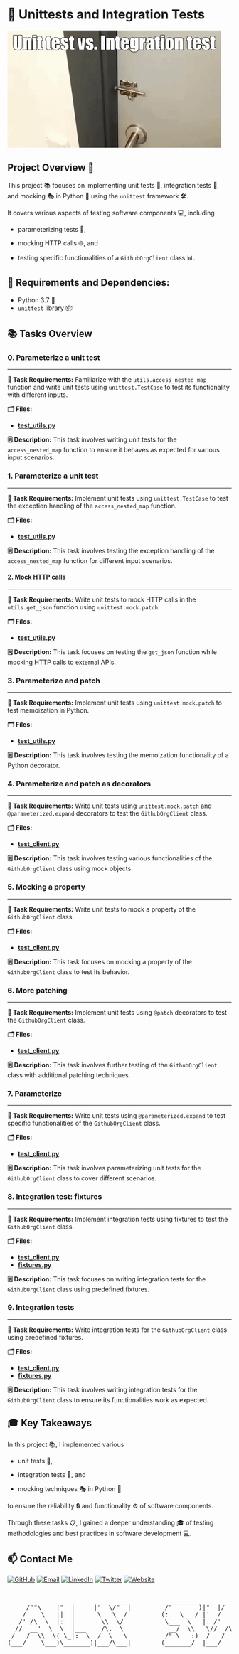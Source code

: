# 🧪 Unittests and Integration Tests

![alt text](./assets/image.png)

## Project Overview 🚀

This project 📚 focuses on implementing unit tests 🧪, integration tests 🔄, and mocking 🎭 in Python 🐍 using the `unittest` framework 🛠️.

It covers various aspects of testing software components 💻, including 
- parameterizing tests 📝, 

- mocking HTTP calls 🌐, and 

- testing specific functionalities of a `GithubOrgClient` class 📊.

## 🔧 Requirements and Dependencies:
- Python 3.7 🐍
- `unittest` library 📦

## 📚 Tasks Overview

### 0. Parameterize a unit test
---------------------
**📜 Task Requirements:** 
Familiarize with the `utils.access_nested_map` function and write unit tests using `unittest.TestCase` to test its functionality with different inputs.

**🗂️ Files:** 
- **[test_utils.py](test_utils.py)**

**🗒️ Description:** 
This task involves writing unit tests for the `access_nested_map` function to ensure it behaves as expected for various input scenarios.

### 1. Parameterize a unit test
---------------------
**📜 Task Requirements:** 
Implement unit tests using `unittest.TestCase` to test the exception handling of the `access_nested_map` function.

**🗂️ Files:** 
- **[test_utils.py](test_utils.py)**

**🗒️ Description:** 
This task involves testing the exception handling of the `access_nested_map` function for different input scenarios.

#### 2. Mock HTTP calls
---------------------
**📜 Task Requirements:** 
Write unit tests to mock HTTP calls in the `utils.get_json` function using `unittest.mock.patch`.

**🗂️ Files:** 
- **[test_utils.py](test_utils.py)**

**🗒️ Description:** 
This task focuses on testing the `get_json` function while mocking HTTP calls to external APIs.

### 3. Parameterize and patch
---------------------
**📜 Task Requirements:** 
Implement unit tests using `unittest.mock.patch` to test memoization in Python.

**🗂️ Files:** 
- **[test_utils.py](test_utils.py)**

**🗒️ Description:** 
This task involves testing the memoization functionality of a Python decorator.

### 4. Parameterize and patch as decorators
---------------------
**📜 Task Requirements:** 
Write unit tests using `unittest.mock.patch` and `@parameterized.expand` decorators to test the `GithubOrgClient` class.

**🗂️ Files:** 
- **[test_client.py](test_client.py)**

**🗒️ Description:** 
This task involves testing various functionalities of the `GithubOrgClient` class using mock objects.

### 5. Mocking a property
---------------------
**📜 Task Requirements:** 
Write unit tests to mock a property of the `GithubOrgClient` class.

**🗂️ Files:** 
- **[test_client.py](test_client.py)**

**🗒️ Description:** 
This task focuses on mocking a property of the `GithubOrgClient` class to test its behavior.

### 6. More patching
---------------------
**📜 Task Requirements:** 
Implement unit tests using `@patch` decorators to test the `GithubOrgClient` class.

**🗂️ Files:** 
- **[test_client.py](test_client.py)**

**🗒️ Description:** 
This task involves further testing of the `GithubOrgClient` class with additional patching techniques.

### 7. Parameterize
---------------------
**📜 Task Requirements:** 
Write unit tests using `@parameterized.expand` to test specific functionalities of the `GithubOrgClient` class.

**🗂️ Files:** 
- **[test_client.py](test_client.py)**

**🗒️ Description:** 
This task involves parameterizing unit tests for the `GithubOrgClient` class to cover different scenarios.

### 8. Integration test: fixtures
---------------------
**📜 Task Requirements:** 
Implement integration tests using fixtures to test the `GithubOrgClient` class.

**🗂️ Files:** 
- **[test_client.py](test_client.py)**
- **[fixtures.py](fixtures.py)**

**🗒️ Description:** 
This task focuses on writing integration tests for the `GithubOrgClient` class using predefined fixtures.

### 9. Integration tests
---------------------
**📜 Task Requirements:** 
Write integration tests for the `GithubOrgClient` class using predefined fixtures.

**🗂️ Files:** 
- **[test_client.py](test_client.py)**
- **[fixtures.py](fixtures.py)**

**🗒️ Description:** 
This task involves writing integration tests for the `GithubOrgClient` class to ensure its functionalities work as expected.

## 🎓 Key Takeaways
In this project 📚, I implemented various 

- unit tests 🧪, 

- integration tests 🔄, and 

- mocking techniques 🎭 in Python 🐍 

to ensure the reliability 🔒 and functionality ⚙️ of software components. 

Through these tasks 📋, I gained a deeper understanding 🎓 of testing methodologies and best practices in software development 💻.

## 📫 Contact Me

[![GitHub](https://img.shields.io/badge/GitHub-100000?style=for-the-badge&logo=github&logoColor=white)](https://github.com/BinyamMamo)
[![Email](https://img.shields.io/badge/Email-D14836?style=for-the-badge&logo=gmail&logoColor=white)](mailto:binyammamo01@gmail.com)
[![LinkedIn](https://img.shields.io/badge/LinkedIn-0077B5?style=for-the-badge&logo=linkedin&logoColor=white)](https://linkedin.com/in/binyammamo)
[![Twitter](https://img.shields.io/badge/Twitter-1DA1F2?style=for-the-badge&logo=twitter&logoColor=white)](#)
[![Website](https://img.shields.io/badge/Website-000000?style=for-the-badge&logo=About.me&logoColor=white)](https://binyammamo.github.io/)

<pre align="center">

      __      ___       ___  ___           ________  __   __  ___   _______  
     /""\    |"  |     |"  \/"  |         /"       )|"  |/  \|  "| /"     "| 
    /    \   ||  |      \   \  /         (:   \___/ |'  /    \:  |(: ______) 
   /' /\  \  |:  |       \\  \/           \___  \   |: /'        | \/    |   
  //  __'  \  \  |___    /\.  \            __/  \\   \//  /\'    | // ___)_  
 /   /  \\  \( \_|:  \  /  \   \          /" \   :)  /   /  \\   |(:      "| 
(___/    \___)\_______)|___/\___|        (_______/  |___/    \___| \_______) 
                                                                             
                               
</pre>
